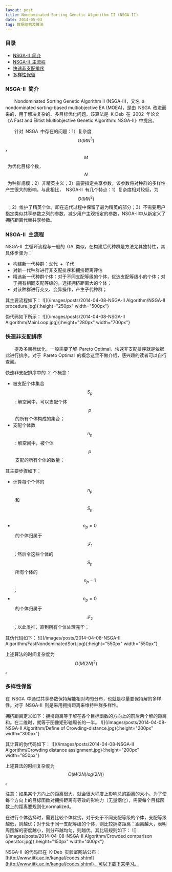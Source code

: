 ```yaml
---
layout: post
title: Nondominated Sorting Genetic Algorithm II (NSGA-II)
date: 2014-05-03 
tag: 数据结构及算法
---
```

<!-- 法一：使用MathJax引擎制作数学公式
 <script type="text/javascript" src="http://cdn.mathjax.org/mathjax/latest/MathJax.js?config=default"></script>-->
<!-- 法二：使用Google Chart的服务器制作数学公式
<img src="http://chart.googleapis.com/chart?cht=tx&chl= 在此插入Latex公式" style="border:none;">
<img src="http://chart.googleapis.com/chart?cht=tx&chl= O(MN^3)" style="border:none;">
 -->

<!-- 公式：
	行内公式：$$ a^2+b^2=c^2 $$
	行间公式（编号）：
		\\[E1: a^2+b^2=c^2\\]
		\begin{equation}
		E3: a^2+b^2=c^2
		\end{equation} 
-->

### 目录

* [NSGA-II&ensp;简介](#IntroductionofNSGA-II)
* [NSGA-II&ensp;主流程](#DetailedIntroductionofNSGA-II)
* [快速非支配排序](#FastNondominatedSortingApproach)
* [多样性保留](#DiversityPreservation)

### <a name="IntroductionofNSGA-II"></a>NSGA-II&ensp;简介
&emsp;&emsp;Nondominated Sorting Genetic Algorithm II (NSGA-II)，又名&ensp;a nondominated sorting-based multiobjective EA (MOEA)，是由&ensp;NSGA&ensp;改进而来的，用于解决复杂的、多目标优化问题。该算法是&ensp;K-Deb&ensp;在&ensp;2002&ensp;年论文《A Fast and Elitist Multiobjective Genetic Algorithm: NSGA-II》中提出。

&emsp;&emsp;针对&ensp;NSGA&ensp;中存在的问题：1）复杂度&ensp;$$O(MN^3)$$，$$M$$&ensp;为优化目标个数，$$N$$&ensp;为种群规模；2）非精英主义；3）需要指定共享参数，该参数将对种群的多样性产生很大的影响。与此相比，&ensp;NSGA-II&ensp;有几个特点：1）复杂度相对较低，为&ensp;$$O(MN^2)$$&ensp;；2）维护了精英个体，即在迭代过程中保留了最为精英的部分；3）不需要用户指定类似共享参数之列的参数，减少用户主观指定的参数，NSGA-II中从新定义了拥挤距离代替共享参数。

### <a name="DetailedIntroductionofNSGA-II"></a>NSGA-II&ensp;主流程
NSGA-II&ensp;主循环流程与一般的&ensp;GA&ensp;类似，在构建后代种群是方法尤其独特性，其具体步骤为：
* 构建新一代种群：父代&ensp;+&ensp;子代
* 对新一代种群进行非支配排序和拥挤距离评估
* 精选新一代种群个体：对于不同支配等级的个体，优选支配等级小的个体；对于拥有相同支配等级的，选择拥挤距离大的个体；
* 对该种群进行交叉、变异操作，产生子代种群；

其主要流程如下：
![](/images/posts/2014-04-08-NSGA-II Algorithm/NSGA-II procedure.jpg){:height="250px" width="500px"}

伪代码如下所示：
![](/images/posts/2014-04-08-NSGA-II Algorithm/MainLoop.jpg){:height="280px" width="700px"}

### <a name="FastNondominatedSortingApproach"></a>快速非支配排序
&emsp;&emsp;提及多目标优化，一般需要了解&ensp;Pareto Optimal，快速非支配排序就是依据此进行排序。对于&ensp;Pareto Optimal&ensp;的概念这里不做介绍，感兴趣的读者可以自行查阅。

快速非支配排序中的&ensp;2&ensp;个概念：
* 被支配个体集合&ensp;$$S_p$$&ensp;: 解空间中，可以支配个体&ensp;$$p$$&ensp;的所有个体构成的集合； 
* 支配个体数&ensp;$$n_p$$&ensp;: 解空间中，被个体&ensp;$$p$$&ensp;支配的所有个体的数量；

其主要步骤如下：
* 计算每个个体的&ensp;$$n_p$$&ensp;和&ensp;$$S_p$$&ensp;
* $$n_p=0$$&ensp;的个体归属于&ensp;$$\mathcal{F}_1$$；然后令这些个体的&ensp;$$S_p$$&ensp;所有个体的&ensp;$$n_p-1$$；
* $$n_p=0$$&ensp;的个体归属于&ensp;$$\mathcal{F}_2$$；以此类推，直到所有个体处理完毕；

其伪代码如下：
![](/images/posts/2014-04-08-NSGA-II Algorithm/FastNondominatedSort.jpg){:height="550px" width="550px"}

上述算法的时间复杂度为$$O(M(2N)^2)$$。

### <a name="DiversityPreservation"></a>多样性保留
在&ensp;NSGA&ensp;中通过共享参数保持解能相对均匀分布，也就是尽量要保持解的多样性。对于&ensp;NSGA-II&ensp;则是采用拥挤距离来维持种群多样性。

拥挤距离定义如下：拥挤距离等于解在各个目标函数的方向上的前后两个解的距离和。在二维时，就等于图像矩形轴周长的一半。
![](/images/posts/2014-04-08-NSGA-II Algorithm/Define of Crowding-distance.jpg){:height="200px" width="300px"}

其计算的伪代码如下：
![](/images/posts/2014-04-08-NSGA-II Algorithm/Crowding distance assignment.jpg){:height="200px" width="850px"}

上述算法的时间复杂度为$$O(M(2N)log(2N))$$。

注意：如果某个方向上的距离很大，就会很大程度上影响总的距离的大小。为了使每个方向上的目标函数对拥挤距离有等效的影响力（无量纲化），需要每个目标函数上的距离要规则化normalized。

在进行个体选择时，需要比较个体优劣，对于处于不同支配等级的个体，支配等级越低，则越优；对于处于同一支配等级的个体，则比较拥挤距离：距离越大，表明周围解的密度越小，则分布越均匀，则越优。其比较规则如下：
![](/images/posts/2014-04-08-NSGA-II Algorithm/Crowded comparison operator.jpg){:height="150px" width="400px"}


NSGA-II&ensp;的代码已在&ensp;K-Deb&ensp;实验室网站公布：[http://www.iitk.ac.in/kangal/codes.shtml](http://www.iitk.ac.in/kangal/codes.shtml)，可以下载下来学习。

